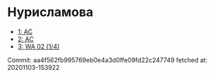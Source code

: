 # Нурисламова
- [1: AC](1.md)
- [2: AC](2.md)
- [3: WA 02 (1/4)](3.md)

Commit: aa4f562fb995769eb0e4a3d0ffe09fd22c247749
 fetched at: 20201103-153922
